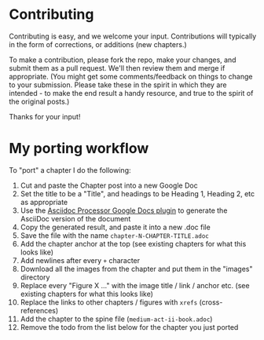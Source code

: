 # Contributing

Contributing is easy, and we welcome your input.  Contributions will typically in the form of corrections, or additions (new chapters.)

To make a contribution, please fork the repo, make your changes, and submit them as a pull request.  We'll then review them and merge if appropriate.  (You might get some comments/feedback on things to change to your submission. Please take these in the spirit in which they are intended - to make the end result a handy resource, and true to the spirit of the original posts.)

Thanks for your input!

# My porting workflow
To "port" a chapter I do the following:
1. Cut and paste the Chapter post into a new Google Doc
1. Set the title to be a "Title", and headings to be Heading 1, Heading 2, etc as appropriate 
1. Use the [Asciidoc Processor Google Docs plugin](https://chrome.google.com/webstore/detail/asciidoc-processor/eghlmnhjljbjodpeehjjcgfcjegcfbhk?hl=en) to generate the AsciiDoc version of the document
1. Copy the generated result, and paste it into a new .doc file
1. Save the file with the name ```chapter-N-CHAPTER-TITLE.adoc```
1. Add the chapter anchor at the top (see existing chapters for what this looks like)
1. Add newlines after every ```+``` character
1. Download all the images from the chapter and put them in the "images" directory
1. Replace every "Figure X ..." with the image title / link / anchor etc. (see existing chapters for what this looks like)
1. Replace the links to other chapters / figures with ```xrefs``` (cross-references)
1. Add the chapter to the spine file (```medium-act-ii-book.adoc```)
1. Remove the todo from the list below for the chapter you just ported

